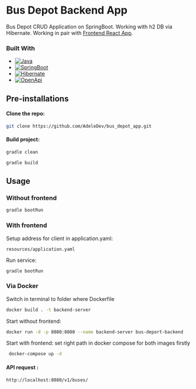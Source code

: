 # Bus Depot Backend App 

Bus Depot CRUD Application on SpringBoot. Working with h2 DB via Hibernate.
Working in pair with [Frontend React App](https://github.com/AdeleDev/bus_depot_react).

### Built With

* [![Java][Java.io]][Java-url]
* [![SpringBoot][SpringBoot.io]][SpringBoot-url]
* [![Hibernate][Hibernate.io]][Hibernate-url]
* [![OpenApi][OpenApi.io]][OpenApi-url]

## Pre-installations

#### Clone the repo:

```sh
git clone https://github.com/AdeleDev/bus_depot_app.git
```

#### Build project:

```sh
gradle clean
```

```sh
gradle build
```

## Usage

### Without frontend
```sh
gradle bootRun
```

### With frontend

 Setup address for client in application.yaml:

```
resources/application.yaml
```

Run service:

```sh
gradle bootRun
```

### Via Docker
 Switch in terminal to folder where Dockerfile 
```sh
docker build . -t backend-server  
```

Start without frontend:
```sh
docker run -d -p 8080:8080 --name backend-server bus-deport-backend
```

Start with frontend: set right path in docker compose for both images firstly
```sh
 docker-compose up -d
 ```

#### API request :
```
http://localhost:8080/v1/buses/
```

<!-- MARKDOWN LINKS & IMAGES -->

[Java.io]: https://img.shields.io/badge/-☕%20Java-blue?style=for-the-badge

[Java-url]: https://www.java.com/ru/

[SpringBoot.io]: https://img.shields.io/badge/-Springboot-green?style=for-the-badge&logo=springboot

[SpringBoot-url]: https://spring.io/projects/spring-boot

[Hibernate.io]: https://img.shields.io/badge/-Hibernate-gray?style=for-the-badge&logo=hibernate

[Hibernate-url]: https://hibernate.org/

[OpenApi.io]: https://img.shields.io/badge/-OpenApi-blueviolet?style=for-the-badge&logo=openapiinitiative

[OpenApi-url]: https://www.openapis.org/

[Wiremock.io]: https://img.shields.io/badge/-🍊%20Wiremock-lightblue?style=for-the-badge


